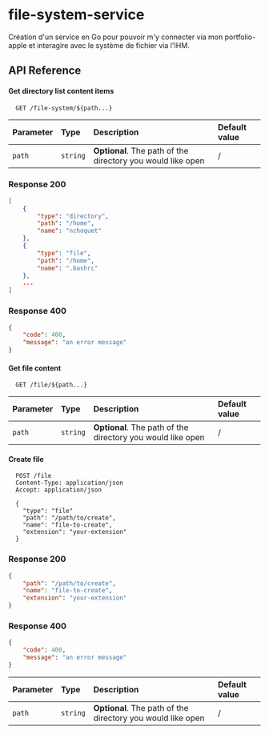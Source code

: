 # file-system-service

Création d'un service en Go pour pouvoir m'y connecter via mon portfolio-apple et interagire avec le système de fichier via l'IHM.


## API Reference

#### Get directory list content items

```http
  GET /file-system/${path...}
```

| Parameter | Type     | Description                | Default value |
| :-------- | :------- | :------------------------- | :------------ |
| `path`    | `string` | **Optional**. The path of the directory you would like open | / |

### Response 200

```json
[
    {
        "type": "directory",
        "path": "/home",
        "name": "nchoquet"
    },
    {
        "type": "file",
        "path": "/home",
        "name": ".bashrc"
    },
    ...
]
```

### Response 400

```json
{
    "code": 400,
    "message": "an error message"
}
```

#### Get file content

```http
  GET /file/${path...}
```

| Parameter | Type     | Description                       | Default value |
| :-------- | :------- | :-------------------------------- | :------------ |
| `path`    | `string` | **Optional**. The path of the directory you would like open | / |

#### Create file

```http
  POST /file
  Content-Type: application/json
  Accept: application/json

  {
    "type": "file"
    "path": "/path/to/create",
    "name": "file-to-create",
    "extension": "your-extension"
  }
```

### Response 200

```json
{
    "path": "/path/to/create",
    "name": "file-to-create",
    "extension": "your-extension"
}
```

### Response 400

```json
{
    "code": 400,
    "message": "an error message"
}
```

| Parameter | Type     | Description                       | Default value |
| :-------- | :------- | :-------------------------------- | :------------ |
| `path`    | `string` | **Optional**. The path of the directory you would like open | / |

